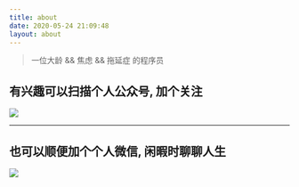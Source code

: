 ```yaml
---
title: about
date: 2020-05-24 21:09:48
layout: about
---
```


> 一位大龄 && 焦虑 && 拖延症  的程序员

## 有兴趣可以扫描个人公众号, 加个关注
![](https://gitee.com/matrixcall/bed001/raw/master/hexo/img/wx_gzh.png)

---

## 也可以顺便加个个人微信, 闲暇时聊聊人生
![](https://gitee.com/matrixcall/bed001/raw/master/hexo/img/wx_gr.png)
